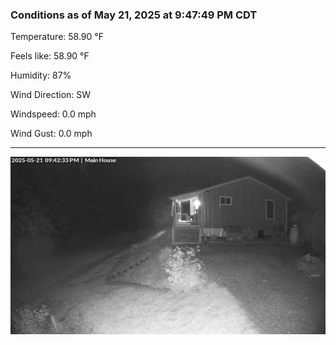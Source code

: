 ### Conditions as of May 21, 2025 at 9:47:49 PM CDT 

Temperature: 58.90 &deg;F

Feels like: 58.90 &deg;F

Humidity: 87%

Wind Direction: SW

Windspeed: 0.0 mph

Wind Gust: 0.0 mph

---

<img src="./images/latest.jpeg"/>

